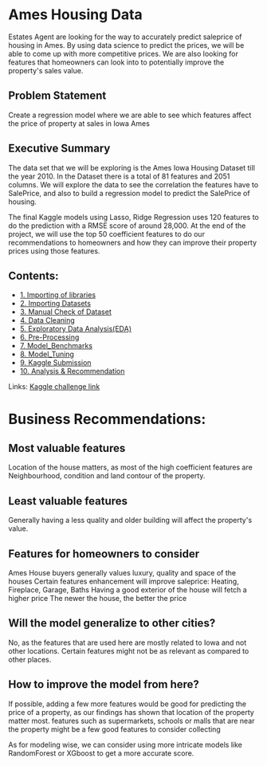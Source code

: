 # Ames Housing Data
Estates Agent are looking for the way to accurately predict saleprice of housing in Ames. By using data science to predict the prices, we will be able to come up with more competitive prices. We are also looking for features that homeowners can look into to potentially improve the property's sales value.
## Problem Statement

Create a regression model where we are able to see which features affect the price of property at sales in Iowa Ames

## Executive Summary

The data set that we will be exploring is the Ames Iowa Housing Dataset till the year 2010. In the Dataset there is a total of 81 features and 2051 columns. We will explore the data to see the correlation the features have to SalePrice, and also to build a regression model to predict the SalePrice of housing.

The final Kaggle models using Lasso, Ridge Regression uses 120 features to do the prediction with a RMSE score of around 28,000. At the end of the project, we will use the top 50 coefficient features to do our recommendations to homeowners and how they can improve their property prices using those features.

## Contents:
- [1. Importing of libraries](#1.-Importing-of-Libraries)
- [2. Importing Datasets](#2.-Importing-of-Datasets)
- [3. Manual Check of Dataset](#3.-Manual-Check-of-Dataset)
- [4. Data Cleaning](#4.-Data-Cleaning)
- [5. Exploratory Data Analysis(EDA)](#5.-Exploratory-Data-Analysis(EDA))
- [6. Pre-Processing](#6.-Pre-Processing)
- [7. Model_Benchmarks](#7.-Model-Benchmarks)
- [8. Model_Tuning](#8.-Model-Tuning)
- [9. Kaggle Submission](#9.-Kaggle-Submission)
- [10. Analysis & Recommendation](#10.-Analysis)


Links:
[Kaggle challenge link](https://www.kaggle.com/c/dsi-us-6-project-2-regression-challenge/data)

# Business Recommendations:

## Most valuable features
Location of the house matters, as most of the high coefficient features are Neighbourhood, condition and land contour of the property.

## Least valuable features
Generally having a less quality and older building will affect the property's value. 

## Features for homeowners to consider
Ames House buyers generally values luxury, quality and space of the houses
Certain features enhancement will improve saleprice: Heating, Fireplace, Garage, Baths
Having a good exterior of the house will fetch a higher price
The newer the house, the better the price

## Will the model generalize to other cities?
No, as the features that are used here are mostly related to Iowa and not other locations. Certain features might not be as relevant as compared to other places. 

## How to improve the model from here?
If possible, adding a few more features would be good for predicting the price of a property, as our findings has shown that location of the property matter most. features such as supermarkets, schools or malls that are near the property might be a few good features to consider collecting

As for modeling wise, we can consider using more intricate models like RandomForest or XGboost to get a more accurate score.